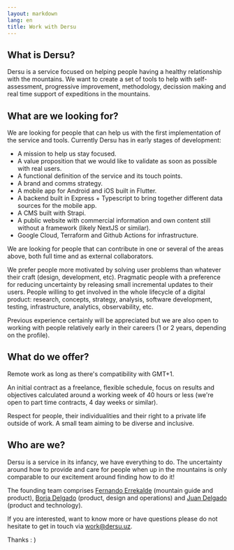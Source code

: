 ```yaml
---
layout: markdown
lang: en
title: Work with Dersu
---
```


## What is Dersu?

Dersu is a service focused on helping people having a healthy relationship with the mountains. We want to create a set of tools to help with self-assessment, progressive improvement, methodology, decission making and real time support of expeditions in the mountains.

## What are we looking for?

We are looking for people that can help us with the first implementation of the service and tools. Currently Dersu has in early stages of development:

- A mission to help us stay focused.
- A value proposition that we would like to validate as soon as possible with real users.
- A functional definition of the service and its touch points.
- A brand and comms strategy.
- A mobile app for Android and iOS built in Flutter.
- A backend built in Express + Typescript to bring together different data sources for the mobile app. 
- A CMS built with Strapi.
- A public website with commercial information and own content still without a framework (likely NextJS or similar).
- Google Cloud, Terraform and Github Actions for infrastructure.

We are looking for people that can contribute in one or several of the areas above, both full time and as external collaborators.

We prefer people more motivated by solving user problems than whatever their craft (design, development, etc). Pragmatic people with a preference for reducing uncertainty by releasing small incremental updates to their users. People willing to get involved in the whole lifecycle of a digital product: research, concepts, strategy, analysis, software development, testing, infrastructure, analytics, observability, etc.

Previous experience certainly will be appreciated but we are also open to working with people relatively early in their careers (1 or 2 years, depending on the profile).

## What do we offer?

Remote work as long as there's compatibility with GMT+1.

An initial contract as a freelance, flexible schedule, focus on results and objectives calculated around a working week of 40 hours or less (we're open to part time contracts, 4 day weeks or similar).

Respect for people, their individualities and their right to a private life outside of work. A small team aiming to be diverse and inclusive.

## Who are we?

Dersu is a service in its infancy, we have everything to do. The uncertainty around how to provide and care for people when up in the mountains is only comparable to our excitement around finding how to do it! 

The founding team comprises [Fernando Errekalde](https://instagram.com/fernando_errekalde) (mountain guide and product), [Borja Delgado](https://twitter.com/borjadelgado) (product, design and operations) and [Juan Delgado](https://twitter.com/wadus) (product and technology).

If you are interested, want to know more or have questions please do not hesitate to get in touch via [work@dersu.uz](mailto:work@dersu.uz).

Thanks : )
